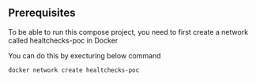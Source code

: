 ## Prerequisites

To be able to run this compose project, you need to first create a network called healtchecks-poc in Docker

You can do this by execturing below command

```bash
docker network create healtchecks-poc
```